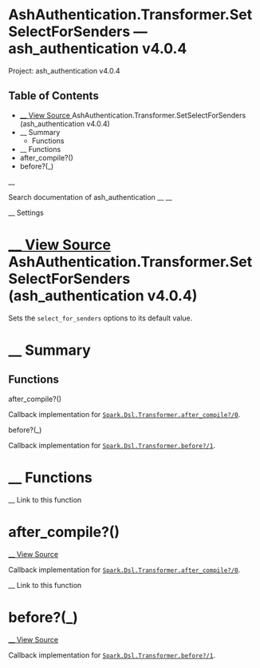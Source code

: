 # AshAuthentication.Transformer.SetSelectForSenders — ash_authentication v4.0.4

Project: ash_authentication v4.0.4

## Table of Contents

- [ __ View Source ](external_link) AshAuthentication.Transformer.SetSelectForSenders (ash_authentication v4.0.4)
- __ Summary
  - Functions
- __ Functions
- after_compile?()
- before?(_)

__

Search documentation of ash_authentication __ __

__ Settings

#  [ __ View Source ](external_link) AshAuthentication.Transformer.SetSelectForSenders (ash_authentication v4.0.4)

Sets the `select_for_senders` options to its default value.

#  __ Summary

##  Functions

after_compile?()

Callback implementation for [`Spark.Dsl.Transformer.after_compile?/0`](external_link).

before?(_)

Callback implementation for [`Spark.Dsl.Transformer.before?/1`](external_link).

#  __ Functions

__ Link to this function

# after_compile?()

[ __ View Source ](external_link)

Callback implementation for [`Spark.Dsl.Transformer.after_compile?/0`](external_link).

__ Link to this function

# before?(_)

[ __ View Source ](external_link)

Callback implementation for [`Spark.Dsl.Transformer.before?/1`](external_link).
